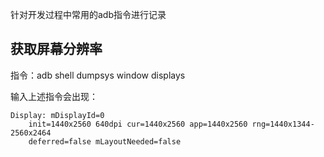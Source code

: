 针对开发过程中常用的adb指令进行记录

## 获取屏幕分辨率

指令：adb shell dumpsys window displays

输入上述指令会出现：

```
Display: mDisplayId=0
    init=1440x2560 640dpi cur=1440x2560 app=1440x2560 rng=1440x1344-2560x2464
    deferred=false mLayoutNeeded=false
```

